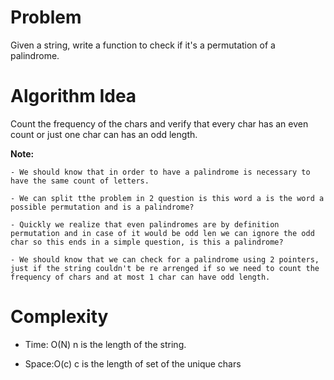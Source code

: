 # Problem

Given a string, write a function to check if it's a permutation of a palindrome.

# Algorithm Idea

Count the frequency of the chars and verify that every char has an even count or just one char can has an odd length.

**Note:**

    - We should know that in order to have a palindrome is necessary to have the same count of letters.

    - We can split tthe problem in 2 question is this word a is the word a possible permutation and is a palindrome?

    - Quickly we realize that even palindromes are by definition permutation and in case of it would be odd len we can ignore the odd char so this ends in a simple question, is this a palindrome?

    - We should know that we can check for a palindrome using 2 pointers, just if the string couldn't be re arrenged if so we need to count the frequency of chars and at most 1 char can have odd length.

# Complexity

- Time: O(N) n is the length of the string.

- Space:O(c) c is the length of set of the unique chars
